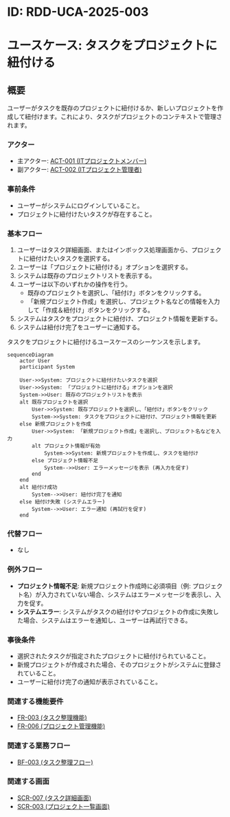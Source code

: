 # ID: RDD-UCA-2025-003

# ユースケース: タスクをプロジェクトに紐付ける

## 概要

ユーザーがタスクを既存のプロジェクトに紐付けるか、新しいプロジェクトを作成して紐付けます。これにより、タスクがプロジェクトのコンテキストで管理されます。

### アクター

- 主アクター:
  [ACT-001 (ITプロジェクトメンバー)](../actors/act-001-it-project-member.md)
- 副アクター:
  [ACT-002 (ITプロジェクト管理者)](../actors/act-002-it-project-manager.md)

### 事前条件

- ユーザーがシステムにログインしていること。
- プロジェクトに紐付けたいタスクが存在すること。

### 基本フロー

1. ユーザーはタスク詳細画面、またはインボックス処理画面から、プロジェクトに紐付けたいタスクを選択する。
1. ユーザーは「プロジェクトに紐付ける」オプションを選択する。
1. システムは既存のプロジェクトリストを表示する。
1. ユーザーは以下のいずれかの操作を行う。
   - 既存のプロジェクトを選択し、「紐付け」ボタンをクリックする。
   - 「新規プロジェクト作成」を選択し、プロジェクト名などの情報を入力して「作成＆紐付け」ボタンをクリックする。
1. システムはタスクをプロジェクトに紐付け、プロジェクト情報を更新する。
1. システムは紐付け完了をユーザーに通知する。

タスクをプロジェクトに紐付けるユースケースのシーケンスを示します。

```mermaid
sequenceDiagram
    actor User
    participant System

    User->>System: プロジェクトに紐付けたいタスクを選択
    User->>System: 「プロジェクトに紐付ける」オプションを選択
    System->>User: 既存のプロジェクトリストを表示
    alt 既存プロジェクトを選択
        User->>System: 既存プロジェクトを選択し、「紐付け」ボタンをクリック
        System->>System: タスクをプロジェクトに紐付け、プロジェクト情報を更新
    else 新規プロジェクトを作成
        User->>System: 「新規プロジェクト作成」を選択し、プロジェクト名などを入力
        alt プロジェクト情報が有効
            System->>System: 新規プロジェクトを作成し、タスクを紐付け
        else プロジェクト情報不足
            System-->>User: エラーメッセージを表示 (再入力を促す)
        end
    end
    alt 紐付け成功
        System-->>User: 紐付け完了を通知
    else 紐付け失敗 (システムエラー)
        System-->>User: エラー通知 (再試行を促す)
    end
```

### 代替フロー

- なし

### 例外フロー

- **プロジェクト情報不足**: 新規プロジェクト作成時に必須項目（例: プロジェクト名）が入力されていない場合、システムはエラーメッセージを表示し、入力を促す。
- **システムエラー**: システムがタスクの紐付けやプロジェクトの作成に失敗した場合、システムはエラーを通知し、ユーザーは再試行できる。

### 事後条件

- 選択されたタスクが指定されたプロジェクトに紐付けられていること。
- 新規プロジェクトが作成された場合、そのプロジェクトがシステムに登録されていること。
- ユーザーに紐付け完了の通知が表示されていること。

### 関連する機能要件

- [FR-003 (タスク整理機能)](../functional-requirements/fr-003-task-organization-function.md)
- [FR-006 (プロジェクト管理機能)](../functional-requirements/fr-006-project-management-function.md)

### 関連する業務フロー

- [BF-003 (タスク整理フロー)](../business-flows/bf-003-task-organization-flow.md)

### 関連する画面

- [SCR-007 (タスク詳細画面)](../screens/scr-007-task-detail-screen.md)
- [SCR-003 (プロジェクト一覧画面)](../screens/scr-003-project-list-screen.md)
